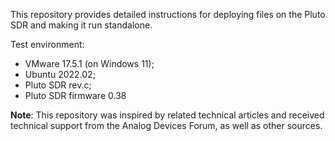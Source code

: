This repository provides detailed instructions for deploying files on the Pluto SDR and making it run standalone.

Test environment:
- VMware 17.5.1 (on Windows 11);
- Ubuntu 2022.02;
- Pluto SDR rev.c;
- Pluto SDR firmware 0.38

**Note**: This repository was inspired by related technical articles and received technical support from the Analog Devices Forum, as well as other sources.
